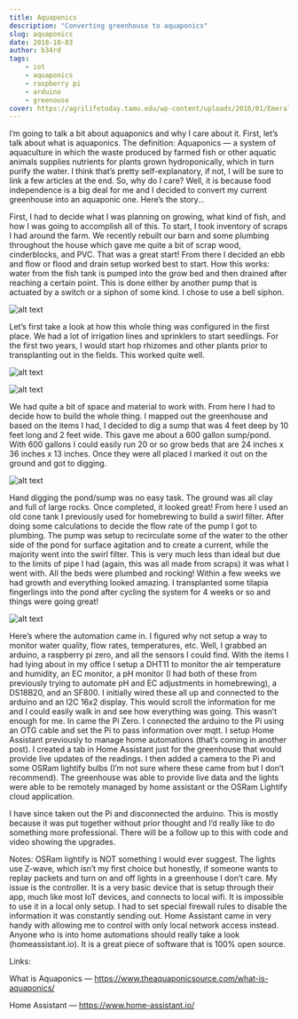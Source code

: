 ```yaml
---
title: Aquaponics
description: "Converting greenhouse to aquaponics"
slug: aquaponics
date: 2018-10-03
author: b34rd
tags:
    - iot
    - aquaponics
    - raspberry pi
    - arduino
    - greenouse
cover: https://agrilifetoday.tamu.edu/wp-content/uploads/2016/01/Emerald-Green-Aquaponics-LR.jpg
---
```

I’m going to talk a bit about aquaponics and why I care about it. First, let’s talk about what is aquaponics. The definition: Aquaponics — a system of aquaculture in which the waste produced by farmed fish or other aquatic animals supplies nutrients for plants grown hydroponically, which in turn purify the water. I think that’s pretty self-explanatory, if not, I will be sure to link a few articles at the end. So, why do I care? Well, it is because food independence is a big deal for me and I decided to convert my current greenhouse into an aquaponic one. Here’s the story…

First, I had to decide what I was planning on growing, what kind of fish, and how I was going to accomplish all of this. To start, I took inventory of scraps I had around the farm. We recently rebuilt our barn and some plumbing throughout the house which gave me quite a bit of scrap wood, cinderblocks, and PVC. That was a great start! From there I decided an ebb and flow or flood and drain setup worked best to start. How this works: water from the fish tank is pumped into the grow bed and then drained after reaching a certain point. This is done either by another pump that is actuated by a switch or a siphon of some kind. I chose to use a bell siphon.

![alt text](https://miro.medium.com/max/232/1*YR8W9JBWckSZvTT7TypU1g.jpeg "basic flood and drain setup")

Let’s first take a look at how this whole thing was configured in the first place. We had a lot of irrigation lines and sprinklers to start seedlings. For the first two years, I would start hop rhizomes and other plants prior to transplanting out in the fields. This worked quite well.

![alt text](https://miro.medium.com/max/1000/1*dIgVIiVM7qEFGz8UUicKTw.jpeg "original greenhouse setup")

![alt text](https://miro.medium.com/max/1000/1*YeJ9sg6PZr16xXgn5GCOOA.jpeg "original greenhouse setup")

We had quite a bit of space and material to work with. From here I had to decide how to build the whole thing. I mapped out the greenhouse and based on the items I had, I decided to dig a sump that was 4 feet deep by 10 feet long and 2 feet wide. This gave me about a 600 gallon sump/pond. With 600 gallons I could easily run 20 or so grow beds that are 24 inches x 36 inches x 13 inches. Once they were all placed I marked it out on the ground and got to digging.

![alt text](https://miro.medium.com/max/1400/1*BBNvMijqU6_SKDgFnEtEvg.jpeg "beds setup and pond marked to dig")

Hand digging the pond/sump was no easy task. The ground was all clay and full of large rocks. Once completed, it looked great! From here I used an old cone tank I previously used for homebrewing to build a swirl filter. After doing some calculations to decide the flow rate of the pump I got to plumbing. The pump was setup to recirculate some of the water to the other side of the pond for surface agitation and to create a current, while the majority went into the swirl filter. This is very much less than ideal but due to the limits of pipe I had (again, this was all made from scraps) it was what I went with. All the beds were plumbed and rocking! Within a few weeks we had growth and everything looked amazing. I transplanted some tilapia fingerlings into the pond after cycling the system for 4 weeks or so and things were going great!

![alt text](https://miro.medium.com/max/1400/1*ZMicUNPysPRAfjzATwPCKg.jpeg "completed greenhouse")

Here’s where the automation came in. I figured why not setup a way to monitor water quality, flow rates, temperatures, etc. Well, I grabbed an arduino, a raspberry pi zero, and all the sensors I could find. With the items I had lying about in my office I setup a DHT11 to monitor the air temperature and humidity, an EC monitor, a pH monitor (I had both of these from previously trying to automate pH and EC adjustments in homebrewing), a DS18B20, and an SF800. I initially wired these all up and connected to the arduino and an I2C 16x2 display. This would scroll the information for me and I could easily walk in and see how everything was going. This wasn’t enough for me. In came the Pi Zero. I connected the arduino to the Pi using an OTG cable and set the Pi to pass information over mqtt. I setup Home Assistant previously to manage home automations (that’s coming in another post). I created a tab in Home Assistant just for the greenhouse that would provide live updates of the readings. I then added a camera to the Pi and some OSRam lightify bulbs (I’m not sure where these came from but I don’t recommend). The greenhouse was able to provide live data and the lights were able to be remotely managed by home assistant or the OSRam Lightify cloud application.

I have since taken out the Pi and disconnected the arduino. This is mostly because it was put together without prior thought and I’d really like to do something more professional. There will be a follow up to this with code and video showing the upgrades.

Notes: OSRam lightify is NOT something I would ever suggest. The lights use Z-wave, which isn’t my first choice but honestly, if someone wants to replay packets and turn on and off lights in a greenhouse I don’t care. My issue is the controller. It is a very basic device that is setup through their app, much like most IoT devices, and connects to local wifi. It is impossible to use it in a local only setup. I had to set special firewall rules to disable the information it was constantly sending out. Home Assistant came in very handy with allowing me to control with only local network access instead. Anyone who is into home automations should really take a look (homeassistant.io). It is a great piece of software that is 100% open source.

Links:

What is Aquaponics — https://www.theaquaponicsource.com/what-is-aquaponics/

Home Assistant — https://www.home-assistant.io/